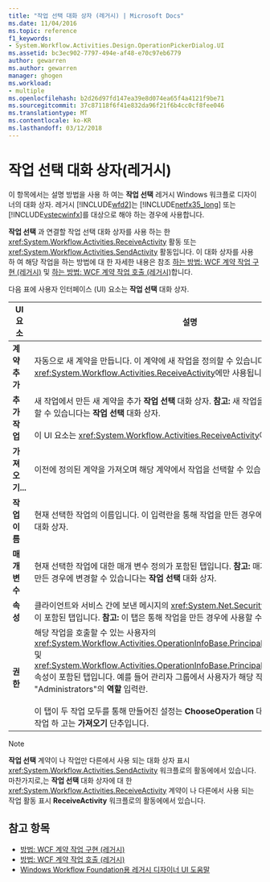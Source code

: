 ```yaml
---
title: "작업 선택 대화 상자 (레거시) | Microsoft Docs"
ms.date: 11/04/2016
ms.topic: reference
f1_keywords:
- System.Workflow.Activities.Design.OperationPickerDialog.UI
ms.assetid: bc3ec902-7797-494e-af48-e70c97eb6779
author: gewarren
ms.author: gewarren
manager: ghogen
ms.workload:
- multiple
ms.openlocfilehash: b2d26d97fd147ea39e8d074ea65f4a4121f9be71
ms.sourcegitcommit: 37c87118f6f41e832da96f21f6b4cc0cf8fee046
ms.translationtype: MT
ms.contentlocale: ko-KR
ms.lasthandoff: 03/12/2018
---
```

# <a name="choose-operation-dialog-box-legacy"></a>작업 선택 대화 상자(레거시)

이 항목에서는 설명 방법을 사용 하 여는 **작업 선택** 레거시 Windows 워크플로 디자이너의 대화 상자. 레거시 [!INCLUDE[wfd2](../workflow-designer/includes/wfd2_md.md)]는 [!INCLUDE[netfx35_long](../workflow-designer/includes/netfx35_long_md.md)] 또는 [!INCLUDE[vstecwinfx](../workflow-designer/includes/vstecwinfx_md.md)]를 대상으로 해야 하는 경우에 사용합니다.

 **작업 선택** 과 연결할 작업 선택 대화 상자를 사용 하는 한 <xref:System.Workflow.Activities.ReceiveActivity> 활동 또는 <xref:System.Workflow.Activities.SendActivity> 활동입니다. 이 대화 상자를 사용 하 여 해당 작업을 하는 방법에 대 한 자세한 내용은 참조 [하는 방법: WCF 계약 작업 구현 (레거시)](../workflow-designer/how-to-implement-a-windows-communication-foundation-contract-operation-legacy.md) 및 [하는 방법: WCF 계약 작업 호출 (레거시)](../workflow-designer/how-to-invoke-a-windows-communication-foundation-contract-operation-legacy.md)합니다.

 다음 표에 사용자 인터페이스 (UI) 요소는 **작업 선택** 대화 상자.

|UI 요소|설명|
|----------------|-----------------|
|**계약 추가**|자동으로 새 계약을 만듭니다. 이 계약에 새 작업을 정의할 수 있습니다. 이 UI 요소는 <xref:System.Workflow.Activities.ReceiveActivity>에만 사용됩니다.|
|**추가 작업**|새 작업에서 만든 새 계약을 추가 **작업 선택** 대화 상자. **참고:** 새 작업을 통해 만든 계약만 추가할 수 있습니다는 **작업 선택** 대화 상자. <br /><br /> 이 UI 요소는 <xref:System.Workflow.Activities.ReceiveActivity>에만 사용됩니다.|
|**가져오기...**|이전에 정의된 계약을 가져오며 해당 계약에서 작업을 선택할 수 있습니다.|
|**작업 이름**|현재 선택한 작업의 이름입니다. 이 입력란을 통해 작업을 만든 경우에 편집할 수는 **작업 선택** 대화 상자.|
|**매개 변수**|현재 선택한 작업에 대한 매개 변수 정의가 포함된 탭입니다. **참고:** 매개 변수 정의 통해 작업을 만든 경우에 변경할 수 있습니다는 **작업 선택** 대화 상자.|
|**속성**|클라이언트와 서비스 간에 보낸 메시지의 <xref:System.Net.Security.ProtectionLevel> 설정이 포함된 탭입니다. **참고:** 이 탭은 통해 작업을 만든 경우에 사용할 수는 **작업 선택** 대화 상자.|
|**권한**|해당 작업을 호출할 수 있는 사용자의 <xref:System.Workflow.Activities.OperationInfoBase.PrincipalPermissionName%2A> 및 <xref:System.Workflow.Activities.OperationInfoBase.PrincipalPermissionRole%2A> 속성이 포함된 탭입니다. 예를 들어 관리자 그룹에서 사용자가 해당 작업을 호출할 수만 씁니다 "Administrators"의 **역할** 입력란.<br /><br /> 이 탭이 두 작업 모두를 통해 만들어진 설정는 **ChooseOperation** 대화 상자를 통해 가져온 작업 하 고는 **가져오기** 단추입니다.|

> [!NOTE]
> **작업 선택** 계약이 나 작업만 다른에서 사용 되는 대화 상자 표시 <xref:System.Workflow.Activities.SendActivity> 워크플로의 활동에에서 있습니다. 마찬가지로,는 **작업 선택** 대화 상자에 대 한 <xref:System.Workflow.Activities.ReceiveActivity> 계약이 나 다른에서 사용 되는 작업 활동 표시 **ReceiveActivity** 워크플로의 활동에에서 있습니다.

## <a name="see-also"></a>참고 항목

- [방법: WCF 계약 작업 구현 (레거시)](../workflow-designer/how-to-implement-a-windows-communication-foundation-contract-operation-legacy.md)
- [방법: WCF 계약 작업 호출 (레거시)](../workflow-designer/how-to-invoke-a-windows-communication-foundation-contract-operation-legacy.md)
- [Windows Workflow Foundation용 레거시 디자이너 UI 도움말](../workflow-designer/legacy-designer-for-windows-workflow-foundation-ui-help.md)
